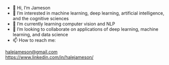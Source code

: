 - 👋 Hi, I’m Jameson
- 👀 I’m interested in machine learning, deep learning, artificial intelligence, and the cognitive sciences
- 🌱 I’m currently learning computer vision and NLP
- 💞️ I’m looking to collaborate on applications of deep learning, machine learning, and data science
- 📫 How to reach me: 

halejameson@gmail.com<br>
https://www.linkedin.com/in/halejameson/

